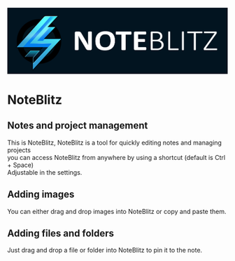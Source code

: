 ![NoteBlitz](images/noteblitz.horizontal.png?raw=true "NoteBlitz")

# NoteBlitz
## Notes and project management
This is NoteBlitz, NoteBlitz is a tool for quickly editing notes and managing projects  
you can access NoteBlitz from anywhere by using a shortcut (default is Ctrl + Space)  
Adjustable in the settings.

## Adding images
You can either drag and drop images into NoteBlitz or copy and paste them.

## Adding files and folders
Just drag and drop a file or folder into NoteBlitz to pin it to the note.
